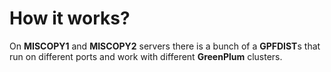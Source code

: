 #                  How it works?

On **MISCOPY1** and **MISCOPY2** servers there is a bunch of a **GPFDIST**s that run on different ports and work with different **GreenPlum** clusters.